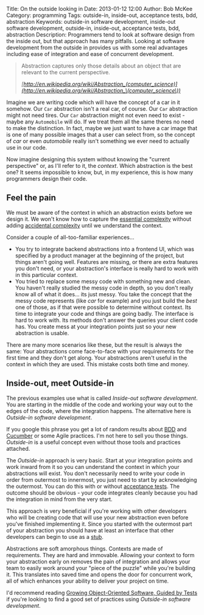 Title: On the outside looking in
Date: 2013-01-12 12:00
Author: Bob McKee
Category: programming
Tags: outside-in, inside-out, acceptance tests, bdd, abstraction
Keywords: outside-in software development, inside-out software development, outside-in, inside-out, acceptance tests, bdd, abstraction
Description: Programmers tend to look at software design from the inside out, but that approach has many pitfalls.  Looking at software development from the outside in provides us with some real advantages including ease of integration and ease of concurrent development.

> Abstraction captures only those details about an object that are relevant to the current perspective.
> 
> <cite>[http://en.wikipedia.org/wiki/Abstraction_(computer_science)](http://en.wikipedia.org/wiki/Abstraction_\(computer_science\))</cite>

Imagine we are writing code which will have the concept of a car in it somehow.  Our `Car` abstraction isn't a real car, of course.  Our `Car` abstraction might not need tires.  Our `Car` abstraction might not even need to exist - maybe any `Automobile` will do.  If we treat them all the same theres no need to make the distinction.  In fact, maybe we just want to have a car image that is one of many possible images that a user can select from, so the concept of *car* or even *automobile* really isn't something we ever need to actually use in our code.

Now imagine designing this system without knowing the "current perspective" or, as I'll refer to it, the *context*.  Which abstraction is the best one?  It seems impossible to know, but, in my experience, this is how many programmers design their code.

## Feel the pain

We must be aware of the context in which an abstraction exists before we design it.  We won't know how to capture the [essential complexity](http://en.wikipedia.org/wiki/Essential_complexity) without adding [accidental complexity](http://en.wikipedia.org/wiki/Accidental_complexity) until we understand the context.

Consider a couple of all-too-familiar experiences...

* You try to integrate backend abstractions into a frontend UI, which was specified by a product manager at the beginning of the project, but things aren't going well.  Features are missing, or there are extra features you don't need, or your abstraction's interface is really hard to work with in this particular context.
* You tried to replace some messy code with something new and clean.  You haven't really studied the messy code in depth, so you don't really know all of what it does... its just messy.  You take the concept that the messy code represents (like *car* for example) and you just build the *best* one of those, as if that were possible to determine without context.   Its time to integrate your code and things are going badly.  The interface is hard to work with.  Its methods don't answer the queries your client code has. You create mess at your integration points just so your new abstraction is usable.

There are many more scenarios like these, but the result is always the same: Your abstractions come face-to-face with your requirements for the first time and they don't get along.  Your abstractions aren't useful in the context in which they are used.  This mistake costs both time and money.

## Inside-out, meet Outside-in

The previous examples use what is called *Inside-out software development*.  You are starting in the middle of the code and working your way out to the edges of the code, where the integration happens.  The alternative here is *Outside-in software development*.

If you google this phrase you get a lot of random results about [BDD](http://en.wikipedia.org/wiki/Behavior-driven_development) and [Cucumber](http://en.wikipedia.org/wiki/Cucumber_\(software\)) or some Agile practices.  I'm not here to sell you those things.  *Outside-in* is a useful concept even without those tools and practices attached.

The *Outside-in* approach is very basic.  Start at your integration points and work inward from it so you can understand the context in which your abstractions will exist.  You don't necessarily need to write your code in order from outermost to innermost, you just need to start by acknowledging the outermost.  You can do this with or without [acceptance tests](http://en.wikipedia.org/wiki/Acceptance_testing).  The outcome should be obvious - your code integrates cleanly because you had the integration in mind from the very start.

This approach is very beneficial if you're working with other developers who will be creating code that will use your new abstraction even before you've finished implementing it.  Since you started with the outermost part of your abstraction you should have at least an interface that other developers can begin to use as a [stub](http://en.wikipedia.org/wiki/Method_stub). 

Abstractions are soft amorphous things.  Contexts are made of requirements.  They are hard and immovable.  Allowing your context to form your abstraction early on removes the pain of integration and allows your team to easily work around your "piece of the puzzle" while you're building it.  This translates into saved time and opens the door for concurrent work, all of which enhances your ability to deliver your project on time.

I'd recommend reading [Growing Object-Oriented Software, Guided by Tests](http://amzn.com/B002TIOYVW) if you're looking to find a good set of practices using *Outside-in software development*.